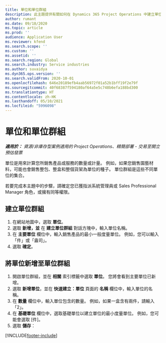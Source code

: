 ```yaml
---
title: 單位和單位群組
description: 此主題提供有關如何在 Dynamics 365 Project Operations 中建立單位和單位群組的資訊。
author: rumant
ms.date: 09/18/2020
ms.topic: article
ms.prod: ''
audience: Application User
ms.reviewer: kfend
ms.search.scope: ''
ms.custom: ''
ms.assetid: ''
ms.search.region: Global
ms.search.industry: Service industries
ms.author: suvaidya
ms.dyn365.ops.version: ''
ms.search.validFrom: 2020-10-01
ms.openlocfilehash: 646e20189efb4aab56972f01a52b1bff19f2e79f
ms.sourcegitcommit: 40f68387f594180af64a5e5c748b6efa188bd300
ms.translationtype: HT
ms.contentlocale: zh-HK
ms.lasthandoff: 05/10/2021
ms.locfileid: "5996098"
---
```

# <a name="units-and-unit-groups"></a>單位和單位群組

_**適用於：** 資源/非庫存型案例適用的 Project Operations、精簡部署 - 交易至開立預估發票_

單位是用來計算您所銷售產品或服務的數量或計量。 例如，如果您銷售園藝材料，可能也會銷售整包、整盒和整個貨架為單位的種子。 單位群組是這些不同單位的集合。

若要完成本主題中的步驟，請確定您已獲指派系統管理員或 Sales Professional Manager 角色，或擁有同等權限。

## <a name="create-a-unit-group"></a>建立單位群組

1. 在網站地圖中，選取 **單位**。
2. 選取 **新增，並** 在 **建立單位群組** 對話方塊中，輸入單位名稱。
3. 在 **主要單位** 欄位中，輸入銷售產品的最小一般度量單位。 例如，您可以輸入「件」或「盎司」。
4. 選取 **確定**。

## <a name="add-units-to-a-unit-group"></a>將單位新增至單位群組

1. 開啟單位群組，並在 **相關** 索引標籤中選取 **單位**。 您將會看到主要單位已新增。
2. 選取 **新增單位**，並在 **快速建立：單位** 頁面的 **名稱** 欄位中，輸入單位的名稱。
3. 在 **數量** 欄位中，輸入單位包含的數量。 例如，如果一盒含有兩件，請輸入「2」。 
4. 在 **基礎單位** 欄位中，選取基礎單位以建立單位的最小度量單位。 例如，您可能會選取 [件]。
5. 選取 **儲存**：


[!INCLUDE[footer-include](../includes/footer-banner.md)]